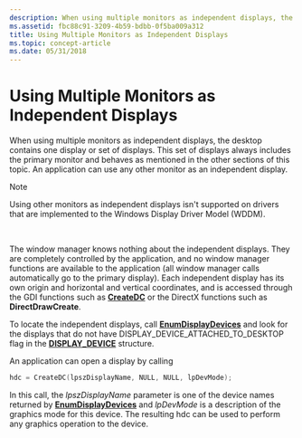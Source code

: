 ```yaml
---
description: When using multiple monitors as independent displays, the desktop contains one display or set of displays.
ms.assetid: fbc88c91-3209-4b59-bdbb-0f5ba009a312
title: Using Multiple Monitors as Independent Displays
ms.topic: concept-article
ms.date: 05/31/2018
---
```


# Using Multiple Monitors as Independent Displays

When using multiple monitors as independent displays, the desktop contains one display or set of displays. This set of displays always includes the primary monitor and behaves as mentioned in the other sections of this topic. An application can use any other monitor as an independent display.

> [!Note]  
> Using other monitors as independent displays isn't supported on drivers that are implemented to the Windows Display Driver Model (WDDM).

 

The window manager knows nothing about the independent displays. They are completely controlled by the application, and no window manager functions are available to the application (all window manager calls automatically go to the primary display). Each independent display has its own origin and horizontal and vertical coordinates, and is accessed through the GDI functions such as [**CreateDC**](/windows/desktop/api/Wingdi/nf-wingdi-createdca) or the DirectX functions such as **DirectDrawCreate**.

To locate the independent displays, call [**EnumDisplayDevices**](/windows/desktop/api/Winuser/nf-winuser-enumdisplaydevicesa) and look for the displays that do not have DISPLAY\_DEVICE\_ATTACHED\_TO\_DESKTOP flag in the [**DISPLAY\_DEVICE**](/windows/desktop/api/Wingdi/ns-wingdi-display_devicea) structure.

An application can open a display by calling


```C++
hdc = CreateDC(lpszDisplayName, NULL, NULL, lpDevMode);
```



In this call, the *lpszDisplayName* parameter is one of the device names returned by [**EnumDisplayDevices**](/windows/desktop/api/Winuser/nf-winuser-enumdisplaydevicesa) and *lpDevMode* is a description of the graphics mode for this device. The resulting hdc can be used to perform any graphics operation to the device.

 

 



